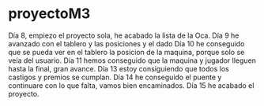 # proyectoM3
Día 8, empiezo el proyecto sola, he acabado la lista de la Oca.
Día 9 he avanzado con el tablero y las posiciones y el dado
Día 10 he conseguido que se pueda ver en el tablero la posicion de la maquina, porque solo se veía del usuario.
Día 11 hemos conseguido que la maquina y jugador lleguen hasta la final, gran avance.
Día 13 estoy consiguiendo que todos los castigos y premios se cumplan.
Día 14 he conseguido el puente y continuare con lo que falta, vamos bien encaminados.
Día 15 he acabado el proyecto.
